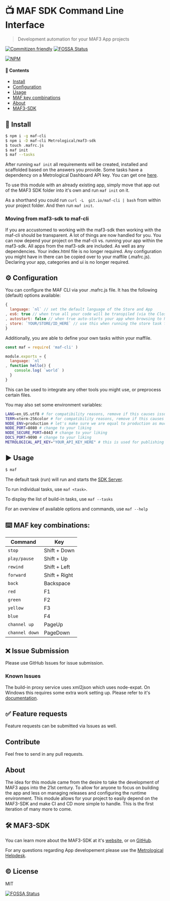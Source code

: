 # 📺 MAF SDK Command Line Interface

> Development automation for your MAF3 App projects

[![Commitizen friendly](https://img.shields.io/badge/commitizen-friendly-brightgreen.svg)](http://commitizen.github.io/cz-cli/)
[![FOSSA Status](https://app.fossa.io/api/projects/git%2Bgithub.com%2FJasperV%2Fmaf-cli.svg?type=shield)](https://app.fossa.io/projects/git%2Bgithub.com%2FJasperV%2Fmaf-cli?ref=badge_shield)

[![NPM](https://nodei.co/npm/maf-cli.png?downloads=true&downloadRank=true&stars=true)](https://nodei.co/npm/maf-cli/)

#### 📖 Contents

- [Install](#-install)
- [Configuration](#️-configuration)
- [Usage](#️-usage)
- [MAF key combinations](#️-maf-key-combinations)
- [About](#about)
- [MAF3-SDK](#-maf3-sdk)


## 💾 Install

```sh
$ npm i -g maf-cli
$ npm i -D maf-cli Metrological/maf3-sdk
$ touch .mafrc.js
$ maf init
$ maf --tasks
```

After running `maf init` all requirements will be created, installed and scaffolded based on the answers you provide. Some tasks have a dependency on a Metrological Dashboard API key. You can get one [here](https://dashboard.metrological.com/#/profile/api).

To use this module with an already existing app, simply move that app out of the MAF3 SDK folder into it's own and run `maf init` on it.

As a shorthand you could run `curl -L  git.io/maf-cli | bash` from within your project folder. And then run `maf init`.

### Moving from maf3-sdk to maf-cli

If you are accustomed to working with the maf3-sdk then working with the maf-cli should be transparent. A lot of things are now handled for you. You can now depend your project on the maf-cli vs. running your app within the maf3-sdk. 
All apps from the maf3-sdk are included. As well as any dependencies.
Your index.html file is no longer required. Any configuration you might have in there can be copied over to your maffile (.mafrc.js). Declaring your app, categories and ui is no longer required.


## ⚙️ Configuration

You can configure the MAF CLI via your .mafrc.js file. It has the following (default) options available:

```javascript
{
  language: `nl` // set the default language of the Store and App
, es6: true // when true all your code will be transpiled (via the Closure Compiler) to ES5 before running and publishing
, autostart: false // when true auto-starts your app when browsing to https://localhost:8443
, store: `YOUR/STORE/ID_HERE` // use this when running the store task for example: metrological/nl/external
}
```

Additionally, you are able to define your own tasks within your maffile.

```javascript
const maf = require( 'maf-cli' )

module.exports = {
  language: `nl`
, function hello() {
    console.log( `world` )
  }
}
```

This can be used to integrate any other tools you might use, or preprocess certain files.

You may also set some environment variables:

```sh
LANG=en_US.utf8 # for compatibility reasons, remove if this causes issues for you
TERM=xterm-256color # for compatibility reasons, remove if this causes issues for you
NODE_ENV=production # let's make sure we are equal to production as much as possible
NODE_PORT=8080 # change to your liking
NODE_SECURE_PORT=8443 # change to your liking
DOCS_PORT=9090 # change to your liking
METROLOGICAL_API_KEY="YOUR_API_KEY_HERE" # this is used for publishing your App
```


## ▶️ Usage

```sh
$ maf
```

The default task (run) will run and starts the [SDK Server](https://localhost:8443).

To run individual tasks, use `maf <task>`.

To display the list of build-in tasks, use `maf --tasks`

For an overview of available options and commands, use `maf --help`


## ⌨️ MAF key combinations:

| Command | Key |
| --- | --- |
| `stop` | Shift + Down |
| `play/pause` | Shift + Up |
| `rewind` | Shift + Left |
| `forward` | Shift + Right |
| `back` | Backspace |
| `red` | F1 |
| `green` | F2 |
| `yellow` | F3 |
| `blue` | F4 |
| `channel up` | PageUp |
| `channel down` | PageDown |


## ❌ Issue Submission

Please use GitHub Issues for issue submission.

### Known Issues

The build-in proxy service uses xml2json which uses node-expat. On Windows this requires some extra work setting up. Please refer to it's [documentation](https://www.npmjs.com/package/xml2json).


## ✅ Feature requests

Feature requests can be submitted via Issues as well.


## Contribute

Feel free to send in any pull requests.


## About

The idea for this module came from the desire to take the development of MAF3 apps into the 21st century. To allow for anyone to focus on building the app and less on managing releases and configuring the runtime environment. This module allows for your project to easily depend on the MAF3-SDK and make CI and CD more simple to handle. This is the first iteration of many more to come.


## 🛠 MAF3-SDK

You can learn more about the MAF3-SDK at it's [website](https://mafsdk.tv/), or on [GitHub](https://git.io/maf3-sdk).

For any questions regarding App developement please use the [Metrological Helpdesk](https://metrological.atlassian.net/servicedesk/customer/portal/).


## ©️ License

MIT


[![FOSSA Status](https://app.fossa.io/api/projects/git%2Bgithub.com%2FJasperV%2Fmaf-cli.svg?type=large)](https://app.fossa.io/projects/git%2Bgithub.com%2FJasperV%2Fmaf-cli?ref=badge_large)